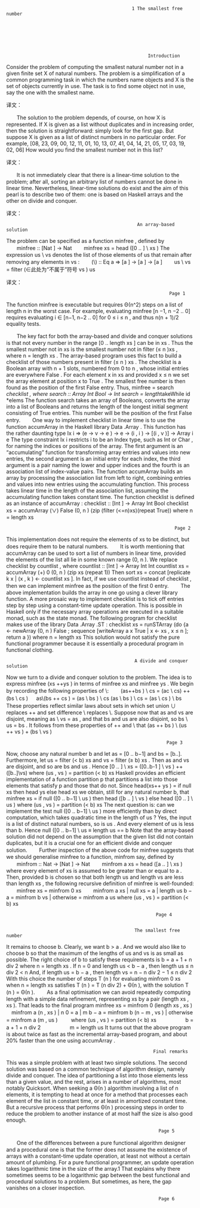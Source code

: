                                                    1 The smallest free number 







                                                         Introduction 
Consider the problem of computing the smallest natural number not in a given finite set X  of natural numbers. The problem is a simplification of a common programming task in which the numbers name objects and X  is the set of objects currently in use. The task is to find some object not in use, say the one with the smallest name. 

译文：

　　The solution to the problem depends, of course, on how X is represented. If X  is given as a list without duplicates and in increasing order, then the solution is straightforward: simply look for the first gap. But suppose X  is given as a list of distinct numbers in no particular order. For example, 
[08, 23, 09, 00, 12, 11, 01, 10, 13, 07, 41, 04, 14, 21, 05, 17, 03, 19, 02, 06] 
How would you find the smallest number not in this list? 

译文：

　　It is not immediately clear that there is a linear-time solution to the problem; after all, sorting an arbitrary list of numbers cannot be done in linear time. Nevertheless, linear-time solutions do exist and the aim of this pearl is to describe two of them: one is based on Haskell arrays and the other on divide and conquer. 

译文：


                                                     An array-based solution 
The problem can be specified as a function minfree , defined by 
　　minfree	::	[Nat ] → Nat
　　minfree xs	=   head ([0 .. ] \\ xs )
The expression us \\ vs denotes the list of those elements of us that remain
after removing any elements in vs :
　　(\\)	::	Eq a => [a ] → [a ] → [a ]
　　us \\ vs	=   filter (∈此处为“不属于”符号 vs ) us

译文：


                                                                 Page 1



	              
The function minfree  is executable but requires Θ(n^2) steps on a list of length n in the worst case. For example, evaluating minfree [n −1, n −2 .. 0] requires evaluating i ∈ [n−1, n−2 .. 0] for 0 ≤ i  ≤ n , and thus n(n + 1)/2 
equality tests. 

　　The key fact for both the array-based and divide and conquer solutions is that not every number in the range [0 .. length xs ] can be in xs . Thus the smallest number not in xs is the smallest number not in filter (≤ n )xs , where n  = length xs . The array-based program uses this fact to build a checklist of those numbers present in filter (≤ n ) xs . The checklist is a Boolean array with n + 1 slots, numbered from 0 to n , whose initial entries are everywhere False . For each element x in xs and provided x ≤ n we set the array element at position x to True . The smallest free number is then found as the position of the first False entry. Thus, minfree = search *checklist , where 
search	::	Array Int Bool → Int
search	=   length*takeWhile id *elems
The function search takes an array of Booleans, converts the array into a list of Booleans and returns the length of the longest initial segment consisting of True entries. This number will be the position of the first False entry. 
　　One  way  to  implement  checklist  in  linear  time  is  to  use  the  function accumArray in the Haskell library Data .Array . This function has the rather daunting type 
Ix i => (e → v → e ) → e → (i , i ) → [(i , v )] → Array i e 
The type constraint Ix  i  restricts i  to be an Index  type, such as Int  or Char , for naming the indices or positions of the array. The first argument is an “accumulating” function for transforming array entries and values into new entries, the second argument is an initial entry for each index, the third argument is a pair naming the lower and upper indices and the fourth is an association list of index-value pairs. The function accumArray  builds an array by processing the association list from left to right, combining entries and values into new entries using the accumulating function. This process takes linear time in the length of the association list, assuming the accumulating function takes constant time. 
The function checklist is defined as an instance of accumArray : 
checklist	::	[Int ] → Array Int Bool
checklist xs	=   accumArray (∨) False (0, n )
                    (zip (filter (<=n)xs)(repeat True))
                    where n = length xs


                                                                   Page 2


This implementation does not require the elements of xs to be distinct, but does require them to be natural numbers. 
　　It is worth mentioning that accumArray  can be used to sort a list of numbers in linear time, provided the elements of the list all lie in some known range (0, n ). We replace checklist by countlist , where 
countlist	::	[Int ] → Array Int Int
countlist xs	=   accumArray (+) 0 (0, n ) (zip xs (repeat 1))
Then sort xs = concat [replicate k x  | (x , k ) ← countlist xs ]. In fact, if we use countlist instead of checklist , then we can implement minfree as the position of the first 0 entry. 
　　The above implementation builds the array in one go using a clever library function. A more prosaic way to implement checklist is to tick off entries step by step using a constant-time update operation. This is possible in Haskell only if the necessary array operations are executed in a suitable monad, such as the state monad. The following program for checklist makes use of the library Data .Array .ST : 
checklist xs 	=   runSTArray (do 
{a ← newArray (0, n ) False ; 
sequence [writeArray a x True  | x ← xs , x ≤ n ]; return a }) 
where n = length xs 
This solution would not satisfy the pure functional programmer because it is essentially a procedural program in functional clothing. 

                                                    A divide and conquer solution 
Now we turn to a divide and conquer solution to the problem. The idea is to express minfree (xs ++ys ) in terms of minfree xs and minfree ys . We begin by recording the following properties of \\: 
　　(as++bs ) \\ cs	    =   (ac \\ cs) ++ (bs \\ cs )
　  as\\(bs ++ cs )	    =   (as \\ bs ) \\ cs
    (as \\ bs ) \\ cs	=   (as \\ cs ) \\ bs
These properties reflect similar laws about sets in which set union ∪ replaces ++ and set difference \ replaces \\. Suppose now that as and vs are disjoint, meaning as \\ vs = as , and that bs and us are also disjoint, so bs \\ us = bs . It follows from these properties of ++ and \\ that 
(as ++ bs ) \\ (us ++ vs )	+ (bs \\ vs )



                                                                Page 3


Now, choose any natural number b and let as  = [0 .. b−1] and bs  = [b..]. Furthermore, let us = filter (< b) xs and vs = filter (≥ b) xs . Then as and vs are disjoint, and so are bs and us . Hence 
[0 .. ] \\ xs	 = ([0..b-1 ] \\ vs ) ++([b..]\\vs)
                   where (us , vs ) = partition (< b) xs 
Haskell provides an efficient implementation of a function partition p that partitions a list into those elements that satisfy p and those that do not. Since 
head(xs++ ys ) 	=   if  null xs  then head ys  else head xs 
we obtain, still for any natural number b, that 
minfree xs 	=   if  null ([0 .. b−1] \\ us ) 
                then head ([b .. ] \\ vs ) 
                else head ([0 .. ] \\ us ) 
                where (us , vs ) = partition (< b) xs 
The next question is: can we implement the test null ([0 .. b−1] \\ us ) more efficiently than by direct computation, which takes quadratic time in the length of us ? Yes, the input is a list of distinct natural numbers, so is us . And every element of us is less than b. Hence 
null ([0 .. b−1] \\ us 	≡   length us ==   b 
Note that the array-based solution did not depend on the assumption that the given list did not contain duplicates, but it is a crucial one for an efficient divide and conquer solution. 
　　Further inspection of the above code for minfree suggests that we should generalise minfree to a function, minfrom say, defined by 
　　minfrom	::	Nat → [Nat ] → Nat
　　minfrom a xs	=   head ([a .. ] \\ xs )
where every element of xs  is assumed to be greater than or equal to a .
Then, provided b is chosen so that both length us and length vs are less than
length xs , the following recursive definition of minfree is well-founded:
　　minfree xs	=   minfrom 0 xs
　　minfrom a xs	|	null xs	=   a
                    |	length us    b − a	=   minfrom b vs
                    |	otherwise	=   minfrom a us
where (us , vs ) = partition (< b) xs 


                                                            Page 4

          
                                                    The smallest free number	
It remains to choose b. Clearly, we want b > a . And we would also like to choose b so that the maximum of the lengths of us and vs is as small as possible. The right choice of b to satisfy these requirements is 
b	=   a + 1 + n div 2
where n = length xs . If n = 0 and length us < b − a , then length us ≤ n div 2 < n 
And, if length us = b − a , then 
length vs = n − n div 2 − 1 ≤ n div 2 
With this choice the number of steps T (n ) for evaluating minfrom  0  xs when n  = length xs satisfies T (n ) = T (n div 2) + Θ(n ), with the solution T (n ) = Θ(n ). 
　　As a final optimisation we can avoid repeatedly computing length with a simple data refinement, representing xs by a pair (length xs , xs ). That leads to the final program 
  minfree xs	        =	minfrom 0 (length xs , xs )
　minfrom a (n , xs )	|	n	0	=   a
                        |	m    b − a	=   minfrom b (n − m , vs )
                        |	otherwise	=   minfrom a (m , us )
　　                        where (us , vs )	=   partition (< b) xs
　　　　　                        b	    =   a + 1 + n div 2
　　　　　                        m	    =   length us
It turns out that the above program is about twice as fast as the incremental array-based program, and about 20% faster than the one using accumArray . 


                                                           Final remarks 
This was a simple problem with at least two simple solutions. The second solution was based on a common technique of algorithm design, namely divide and conquer. The idea of partitioning a list into those elements less than a given value, and the rest, arises in a number of algorithms, most notably Quicksort. When seeking a Θ(n ) algorithm involving a list of n elements, it is tempting to head at once for a method that processes each element of the list in constant time, or at least in amortized constant time. But a recursive process that performs Θ(n ) processing steps in order to reduce the problem to another instance of at most half the size is also good enough. 


                                                             Page 5


　　One of the differences between a pure functional algorithm designer and a procedural one is that the former does not assume the existence of arrays with a constant-time update operation, at least not without a certain amount of plumbing. For a pure functional programmer, an update operation takes logarithmic time in the size of the array.1 That explains why there sometimes seems to be a logarithmic gap between the best functional and procedural solutions to a problem. But sometimes, as here, the gap vanishes on a closer inspection. 
                                                                

 
                                                             Page 6
